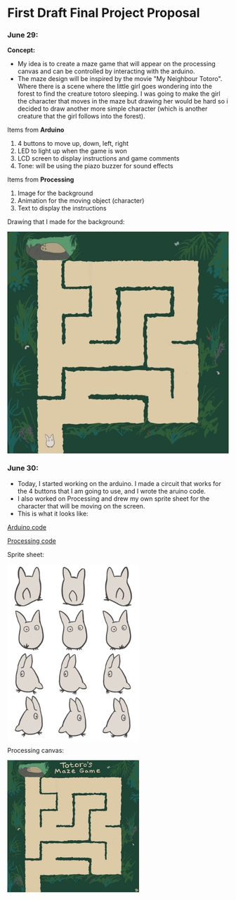 # First Draft Final Project Proposal

### June 29:

**Concept:**
- My idea is to create a maze game that will appear on the processing canvas and can be controlled by interacting with the arduino.
- The maze design will be inspired by the movie "My Neighbour Totoro". Where there is a scene where the little girl goes wondering into the forest to find the creature totoro sleeping. I was going to make the girl the character that moves in the maze but drawing her would be hard so i decided to draw another more simple character (which is another creature that the girl follows into the forest).



Items from **Arduino**
1. 4 buttons to move up, down, left, right
2. LED to light up when the game is won
3. LCD screen to display instructions and game comments
4. Tone: will be using the piazo buzzer for sound effects

Items from **Processing**
1. Image for the background
2. Animation for the moving object (character)
3. Text to display the instructions


Drawing that I made for the background: 

<img src="https://github.com/SalamaAlmheiri/introToIM/blob/main/finalProject/Maze%201.jpg" width=600 align=center> 


### June 30:

- Today, I started working on the arduino. I made a circuit that works for the 4 buttons that I am going to use, and I wrote the aruino code.
- I also worked on Processing and drew my own sprite sheet for the character that will be moving on the screen.
- This is what it looks like:

[Arduino code](https://github.com/SalamaAlmheiri/introToIM/blob/main/finalProject/Button_test__ard_.ino)

[Processing code](https://github.com/SalamaAlmheiri/introToIM/blob/main/finalProject/Maze_V1__pro_.pde)

Sprite sheet:

<img src="https://github.com/SalamaAlmheiri/introToIM/blob/main/finalProject/wTotoro2.png" width=300 align=center> 

Processing canvas:

<img src="https://github.com/SalamaAlmheiri/introToIM/blob/main/finalProject/Maze-june%2030.png" width=300 align=center> 
